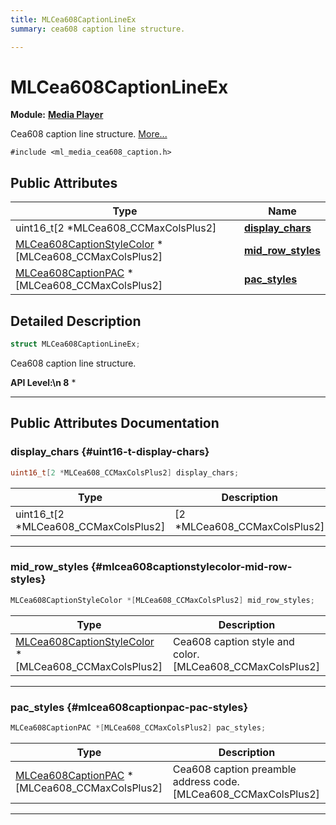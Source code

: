 ```yaml
---
title: MLCea608CaptionLineEx
summary: cea608 caption line structure. 

---
```


# MLCea608CaptionLineEx

**Module:** **[Media Player](/api-ref/api/Modules/group___media_player/group___media_player.md)**



Cea608 caption line structure.  [More...](#detailed-description)


`#include <ml_media_cea608_caption.h>`

## Public Attributes

| Type           | Name           |
| -------------- | -------------- |
| uint16_t[2 *MLCea608_CCMaxColsPlus2] | **[display_chars](/api-ref/api/Modules/group___media_player/struct_m_l_cea608_caption_line_ex.md#uint16-t-display-chars)**  |
| [MLCea608CaptionStyleColor](/api-ref/api/Modules/group___media_player/struct_m_l_cea608_caption_style_color.md) *[MLCea608_CCMaxColsPlus2] | **[mid_row_styles](/api-ref/api/Modules/group___media_player/struct_m_l_cea608_caption_line_ex.md#mlcea608captionstylecolor-mid-row-styles)**  |
| [MLCea608CaptionPAC](/api-ref/api/Modules/group___media_player/struct_m_l_cea608_caption_p_a_c.md) *[MLCea608_CCMaxColsPlus2] | **[pac_styles](/api-ref/api/Modules/group___media_player/struct_m_l_cea608_caption_line_ex.md#mlcea608captionpac-pac-styles)**  |

## Detailed Description

```cpp
struct MLCea608CaptionLineEx;
```

Cea608 caption line structure. 




**API Level:\n 8**
  * 




-----------
## Public Attributes Documentation

### display_chars {#uint16-t-display-chars}

```cpp
uint16_t[2 *MLCea608_CCMaxColsPlus2] display_chars;
```



| Type | Description |
|--|--|
| uint16_t[2 *MLCea608_CCMaxColsPlus2] | [2 *MLCea608_CCMaxColsPlus2] |






-----------

### mid_row_styles {#mlcea608captionstylecolor-mid-row-styles}

```cpp
MLCea608CaptionStyleColor *[MLCea608_CCMaxColsPlus2] mid_row_styles;
```



| Type | Description |
|--|--|
| [MLCea608CaptionStyleColor](/api-ref/api/Modules/group___media_player/struct_m_l_cea608_caption_style_color.md) *[MLCea608_CCMaxColsPlus2] | Cea608 caption style and color. [MLCea608_CCMaxColsPlus2] |






-----------

### pac_styles {#mlcea608captionpac-pac-styles}

```cpp
MLCea608CaptionPAC *[MLCea608_CCMaxColsPlus2] pac_styles;
```



| Type | Description |
|--|--|
| [MLCea608CaptionPAC](/api-ref/api/Modules/group___media_player/struct_m_l_cea608_caption_p_a_c.md) *[MLCea608_CCMaxColsPlus2] | Cea608 caption preamble address code. [MLCea608_CCMaxColsPlus2] |






-----------

